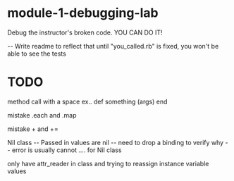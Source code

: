 # module-1-debugging-lab
Debug the instructor's broken code. YOU CAN DO IT!

 -- Write readme to reflect that until "you_called.rb" is fixed, you won't be able to see the tests

# TODO

method call with a space
ex.. def something (args)
      end


mistake .each and .map

mistake + and +=

Nil class -- Passed in values are nil -- need to drop a binding to verify why -- error is usually cannot .... for Nil class

only have attr_reader in class and trying to reassign instance variable values
